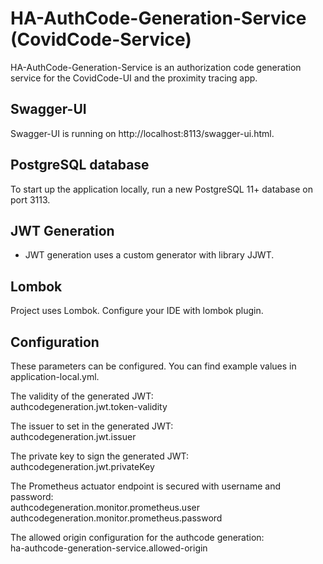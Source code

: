 # HA-AuthCode-Generation-Service (CovidCode-Service)
HA-AuthCode-Generation-Service is an authorization code generation service for the CovidCode-UI and the proximity tracing app.

## Swagger-UI
Swagger-UI is running on http://localhost:8113/swagger-ui.html.

## PostgreSQL database
To start up the application locally, run a new PostgreSQL 11+ database on port 3113.

## JWT Generation
- JWT generation uses a custom generator with library JJWT.

## Lombok
Project uses Lombok. Configure your IDE with lombok plugin.
 
## Configuration
These parameters can be configured. You can find example values in application-local.yml.

The validity of the generated JWT:  
authcodegeneration.jwt.token-validity

The issuer to set in the generated JWT:  
authcodegeneration.jwt.issuer

The private key to sign the generated JWT:  
authcodegeneration.jwt.privateKey

The Prometheus actuator endpoint is secured with username and password:  
authcodegeneration.monitor.prometheus.user  
authcodegeneration.monitor.prometheus.password

The allowed origin configuration for the authcode generation:  
ha-authcode-generation-service.allowed-origin

